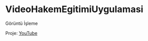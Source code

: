 # VideoHakemEgitimiUygulamasi
Görüntü İşleme

Proje: [YouTube](https://www.youtube.com/watch?v=ZnUz9f50pUc&ab_channel=EmreSarac "Projenin nasıl çalıştığını anlatan YouTube sayfası linki")
